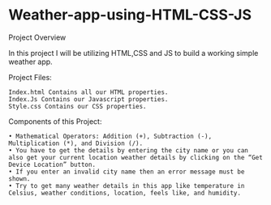 # Weather-app-using-HTML-CSS-JS

Project Overview

In this project I will be utilizing HTML,CSS and JS to build a working simple weather app. 

Project Files:

    Index.html Contains all our HTML properties.
    Index.Js Contains our Javascript properties.
    Style.css Contains our CSS properties.

Components of this Project:

    • Mathematical Operators: Addition (+), Subtraction (-), Multiplication (*), and Division (/).
    • You have to get the details by entering the city name or you can also get your current location weather details by clicking on the “Get Device Location” button. 
    • If you enter an invalid city name then an error message must be shown. 
    • Try to get many weather details in this app like temperature in Celsius, weather conditions, location, feels like, and humidity.
